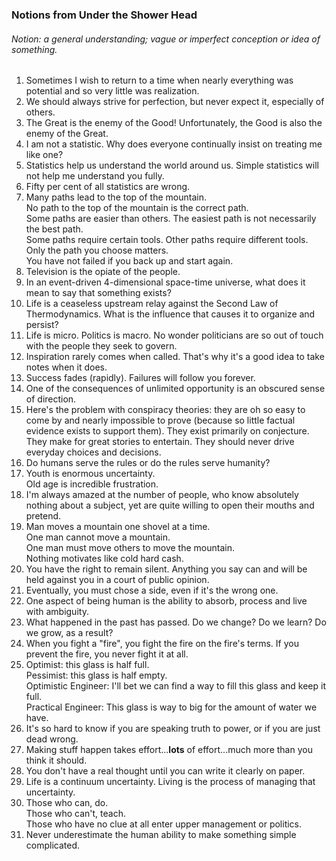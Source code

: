 ### Notions from Under the Shower Head
###### Notion: a general understanding; vague or imperfect conception or idea of something.

1. Sometimes I wish to return to a time when nearly everything was potential and so very little was realization.
2. We should always strive for perfection, but never expect it, especially of others.   
3. The Great is the enemy of the Good! Unfortunately, the Good is also the enemy of the Great.
4. I am not a statistic. Why does everyone continually insist on treating me like one?
5. Statistics help us understand the world around us. Simple statistics will not help me understand you fully.
6. Fifty per cent of all statistics are wrong.
7. Many paths lead to the top of the mountain.  
   No path to the top of the mountain is the correct path.  
   Some paths are easier than others.  The easiest path is not necessarily the best path.  
   Some paths require certain tools.  Other paths require different tools.  
   Only the path you choose matters.  
   You have not failed if you back up and start again.  
8. Television is the opiate of the people.
9. In an event-driven 4-dimensional space-time universe, what does it mean to say that something exists?
10. Life is a ceaseless upstream relay against the Second Law of Thermodynamics. What is the influence that causes it to organize and persist?
11. Life is micro. Politics is macro.  No wonder politicians are so out of touch with the people they seek to govern.
12. Inspiration rarely comes when called. That's why it's a good idea to take notes when it does.
13. Success fades (rapidly).  Failures will follow you forever.
14. One of the consequences of unlimited opportunity is an obscured sense of direction.
15. Here's the problem with conspiracy theories: they are oh so easy to come by and nearly impossible to prove (because so little factual evidence exists to support them). 
    They exist primarily on conjecture. They make for great stories to entertain.  They should never drive everyday choices and decisions.
16. Do humans serve the rules or do the rules serve humanity?
17. Youth is enormous uncertainty.  
    Old age is incredible frustration.
18. I'm always amazed at the number of people, who know absolutely nothing about a subject, yet are quite willing to open their mouths and pretend.
19. Man moves a mountain one shovel at a time.  
    One man cannot move a mountain.  
    One man must move others to move the mountain.  
    Nothing motivates like cold hard cash.
20. You have the right to remain silent. Anything you say can and will be held against you in a court of public opinion.
21. Eventually, you must chose a side, even if it's the wrong one.
22. One aspect of being human is the ability to absorb, process and live with ambiguity.
23. What happened in the past has passed.  Do we change? Do we learn? Do we grow, as a result?
24. When you fight a "fire", you fight the fire on the fire's terms. If you prevent the fire, you never fight it at all.
25. Optimist: this glass is half full.  
    Pessimist: this glass is half empty.  
    Optimistic Engineer: I'll bet we can find a way to fill this glass and keep it full.  
    Practical Engineer: This glass is way to big for the amount of water we have.
26. It's so hard to know if you are speaking truth to power, or if you are just dead wrong.
27. Making stuff happen takes effort...**lots** of effort...much more than you think it should.
28. You don't have a real thought until you can write it clearly on paper.
29. Life is a continuum uncertainty.  Living is the process of managing that uncertainty.
30. Those who can, do.  
    Those who can't, teach.  
    Those who have no clue at all enter upper management or politics.
31. Never underestimate the human ability to make something simple complicated.
